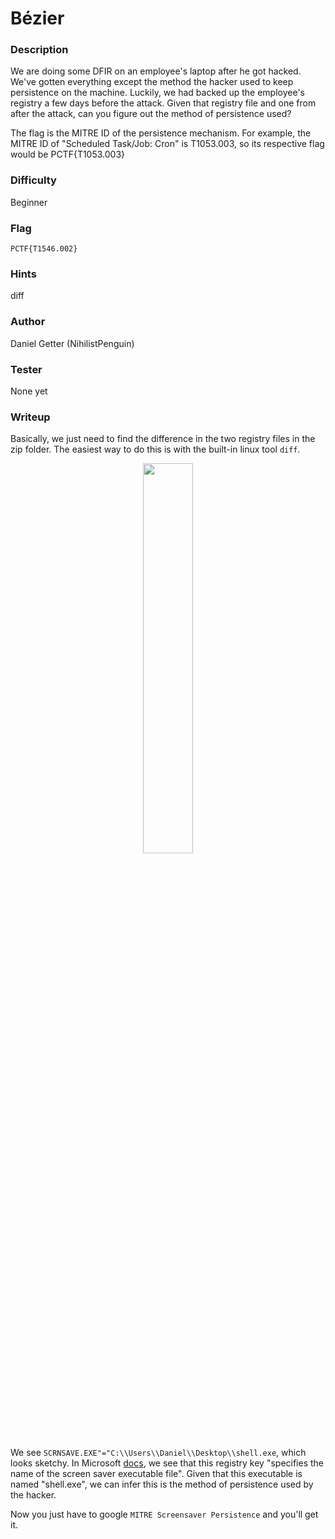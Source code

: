 # Bézier

### Description
We are doing some DFIR on an employee's laptop after he got hacked. We've gotten everything except the method the hacker used to keep persistence on the machine. Luckily, we had backed up the employee's registry a few days before the attack. Given that registry file and one from after the attack, can you figure out the method of persistence used? 

The flag is the MITRE ID of the persistence mechanism. For example, the MITRE ID of "Scheduled Task/Job: Cron" is T1053.003, so its respective flag would be PCTF{T1053.003}

### Difficulty
Beginner

### Flag
`PCTF{T1546.002}`

### Hints
diff

### Author
Daniel Getter (NihilistPenguin)

### Tester
None yet

### Writeup

Basically, we just need to find the difference in the two registry files in the zip folder. The easiest way to do this is with the built-in linux tool `diff`.  

<p align="center"><img src="https://github.com/MasonCompetitiveCyber/PatriotCTF-2022/raw/main/writeup-images/screensaver.png" width=40%  height=40%></p>

We see `SCRNSAVE.EXE"="C:\\Users\\Daniel\\Desktop\\shell.exe`, which looks sketchy. In Microsoft [docs](https://docs.microsoft.com/en-us/windows/win32/devnotes/scrnsave-exe), we see that this registry key "specifies the name of the screen saver executable file". Given that this executable is named "shell.exe", we can infer this is the method of persistence used by the hacker.

Now you just have to google `MITRE Screensaver Persistence` and you'll get it.